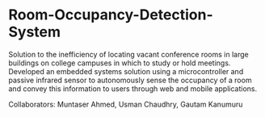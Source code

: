 # Room-Occupancy-Detection-System
<p>Solution to the inefficiency of locating vacant conference rooms in large buildings on college campuses in which to study or hold meetings. Developed an embedded systems solution using a microcontroller and passive infrared sensor to autonomously sense the occupancy of a room and convey this information to users through web and mobile applications.</p>

<p>Collaborators: Muntaser Ahmed, Usman Chaudhry, Gautam Kanumuru</p>

